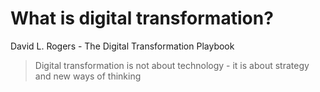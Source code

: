 # What is digital transformation?

David L. Rogers - The Digital Transformation Playbook
> Digital transformation is not about technology - it is about strategy and new ways of thinking


